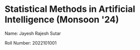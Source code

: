 # Statistical Methods in Artificial Intelligence (Monsoon '24)

Name: Jayesh Rajesh Sutar

Roll Number: 2022101001



